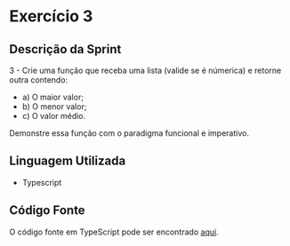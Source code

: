 # Exercício 3

## Descrição da Sprint

3 - Crie uma função que receba uma lista (valide se é númerica) e retorne outra contendo:
- a) O maior valor;
- b) O menor valor;
- c) O valor médio.

Demonstre essa função com o paradigma funcional e imperativo.

## Linguagem Utilizada

- Typescript

## Código Fonte

O código fonte em TypeScript pode ser encontrado [aqui](../listarValores.ts).
